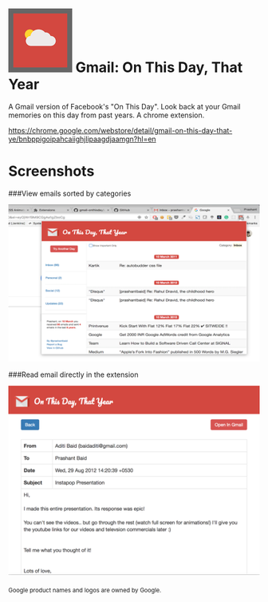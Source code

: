 


![Alt text](/img/logog.png?raw=true) Gmail: On This Day, That Year
========================================

A Gmail version of Facebook's "On This Day". Look back at your Gmail memories on this day from past years. A chrome extension.

 https://chrome.google.com/webstore/detail/gmail-on-this-day-that-ye/bnbppigoipahcaiighjlipaagdjaamgn?hl=en

Screenshots
========================================

###View emails sorted by categories

![Screenshot 1](/screenshots/one.png?raw=true)

###Read email directly in the extension

![Screenshot 1](/screenshots/two.png?raw=true)

<sub>Google product names and logos are owned by Google.</sub>
